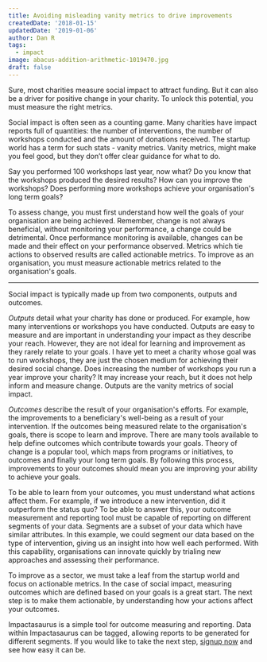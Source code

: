 ```yaml
---
title: Avoiding misleading vanity metrics to drive improvements
createdDate: '2018-01-15'
updatedDate: '2019-01-06'
author: Dan R
tags:
  - impact
image: abacus-addition-arithmetic-1019470.jpg
draft: false
---
```


Sure, most charities measure social impact to attract funding.
But it can also be a driver for positive change in your charity.
To unlock this potential, you must measure the right metrics.

Social impact is often seen as a counting game. 
Many charities have impact reports full of quantities: the number of interventions, the number of workshops conducted and the amount of donations received.
The startup world has a term for such stats - vanity metrics. 
Vanity metrics, might make you feel good, but they don’t offer clear guidance for what to do.

Say you performed 100 workshops last year, now what?
Do you know that the workshops produced the desired results?
How can you improve the workshops?
Does performing more workshops achieve your organisation's long term goals?

To assess change, you must first understand how well the goals of your organisation are being achieved.
Remember, change is not always beneficial, without monitoring your performance, a change could be detrimental.
Once performance monitoring is available, changes can be made and their effect on your performance observed.
Metrics which tie actions to observed results are called actionable metrics.
To improve as an organisation, you must measure actionable metrics related to the organisation's goals.

* * *

Social impact is typically made up from two components, outputs and outcomes.

_Outputs_ detail what your charity has done or produced. 
For example, how many interventions or workshops you have conducted.
Outputs are easy to measure and are important in understanding your impact as they describe your reach.
However, they are not ideal for learning and improvement as they rarely relate to your goals.
I have yet to meet a charity whose goal was to run workshops, they are just the chosen medium for achieving their desired social change.
Does increasing the number of workshops you run a year improve your charity? 
It may increase your reach, but it does not help inform and measure change.
Outputs are the vanity metrics of social impact.

_Outcomes_ describe the result of your organisation's efforts.
For example, the improvements to a beneficiary's well-being as a result of your intervention.
If the outcomes being measured relate to the organisation's goals, there is scope to learn and improve.
There are many tools available to help define outcomes which contribute towards your goals.
Theory of change is a popular tool, which maps from programs or initiatives, to outcomes and finally your long term goals.
By following this process, improvements to your outcomes should mean you are improving your ability to achieve your goals.

To be able to learn from your outcomes, you must understand what actions affect them.
For example, if we introduce a new intervention, did it outperform the status quo?
To be able to answer this, your outcome measurement and reporting tool must be capable of reporting on different segments of your data.
Segments are a subset of your data which have similar attributes.
In this example, we could segment our data based on the type of intervention, giving us an insight into how well each performed.
With this capability, organisations can innovate quickly by trialing new approaches and assessing their performance.

To improve as a sector, we must take a leaf from the startup world and focus on actionable metrics.
In the case of social impact, measuring outcomes which are defined based on your goals is a great start.
The next step is to make them actionable, by understanding how your actions affect your outcomes.

Impactasaurus is a simple tool for outcome measuring and reporting.
Data within Impactasaurus can be tagged, allowing reports to be generated for different segments.
If you would like to take the next step, [signup now](/signup) and see how easy it can be.
